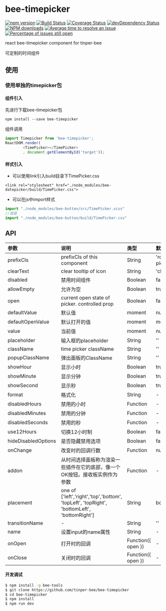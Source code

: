 # bee-timepicker

[![npm version](https://img.shields.io/npm/v/bee-timepicker.svg)](https://www.npmjs.com/package/bee-timepicker)
[![Build Status](https://img.shields.io/travis/tinper-bee/bee-timepicker/master.svg)](https://travis-ci.org/tinper-bee/bee-timepicker)
[![Coverage Status](https://coveralls.io/repos/github/tinper-bee/bee-timepicker/badge.svg?branch=master)](https://coveralls.io/github/tinper-bee/bee-timepicker?branch=master)
[![devDependency Status](https://img.shields.io/david/dev/tinper-bee/bee-timepicker.svg)](https://david-dm.org/tinper-bee/bee-timepicker#info=devDependencies)
[![NPM downloads](http://img.shields.io/npm/dm/bee-timepicker.svg?style=flat)](https://npmjs.org/package/bee-timepicker)
[![Average time to resolve an issue](http://isitmaintained.com/badge/resolution/tinper-bee/bee-timepicker.svg)](http://isitmaintained.com/project/tinper-bee/bee-timepicker "Average time to resolve an issue")
[![Percentage of issues still open](http://isitmaintained.com/badge/open/tinper-bee/bee-timepicker.svg)](http://isitmaintained.com/project/tinper-bee/bee-timepicker "Percentage of issues still open")


react bee-timepicker component for tinper-bee

可定制的时间组件

## 使用

### 使用单独的timepicker包
#### 组件引入
先进行下载bee-timepicker包
```
npm install --save bee-timepicker
```
组件调用
```js
import Timepicker from 'bee-timepicker';
ReactDOM.render(
        <TimePicker></TimePicker>
        , document.getElementById('target'));
```
#### 样式引入
- 可以使用link引入build目录下TimePicker.css
```
<link rel="stylesheet" href="./node_modules/bee-datepicker/build/TimePicker.css">
```
- 可以在js中import样式
```js
import "./node_modules/bee-button/src/TimePicker.scss"
//或是
import "./node_modules/bee-button/build/TimePicker.css"
```



## API

|参数|说明|类型|默认值|
|:--|:---|:--|:---|
|prefixCls|prefixCls of this component|String|'rc-time-picker'|
|clearText|clear tooltip of icon|String|'clear'|
|disabled|禁用时间组件|Boolean|false|
|allowEmpty|允许为空|Boolean|true|
|open|current open state of picker. controlled prop|Boolean|false|
|defaultValue|默认值|moment|null|
|defaultOpenValue|默认打开的值|moment|moment()|
|value|当前值|moment|null|
|placeholder|输入框的placeholder|String|''|
|className|time picker className|String|''|
|popupClassName|弹出面板的ClassName|String|''|
|showHour|显示小时|Boolean|true|
|showMinute|显示分钟|Boolean|true|
|showSecond|显示秒|Boolean|true|
|format|格式化|String|-|
|disabledHours|禁用的小时|Function|-|
|disabledMinutes|禁用的分钟|Function|-|
|disabledSeconds|禁用的秒|Function|-|
|use12Hours|切换12小时制|Boolean|false|
|hideDisabledOptions|是否隐藏禁用选项|Boolean|false|
|onChange|改变时的回调行数|Function|null|
|addon|从时间选择面板称为渲染一些插件在它的底部，像一个OK按钮。接收板实例作为参数|Function|-|
|placement|one of ['left','right','top','bottom', 'topLeft', 'topRight', 'bottomLeft', 'bottomRight']|String|bottomLeft|
|transitionName|-|String|''|
|name|设置input的name属性|String|-|
|onOpen|打开时的回调|Function({ open })|-|
|onClose|关闭时的回调|Function({ open })|-|


#### 开发调试

```sh
$ npm install -g bee-tools
$ git clone https://github.com/tinper-bee/bee-timepicker
$ cd bee-timepicker
$ npm install
$ npm run dev
```
